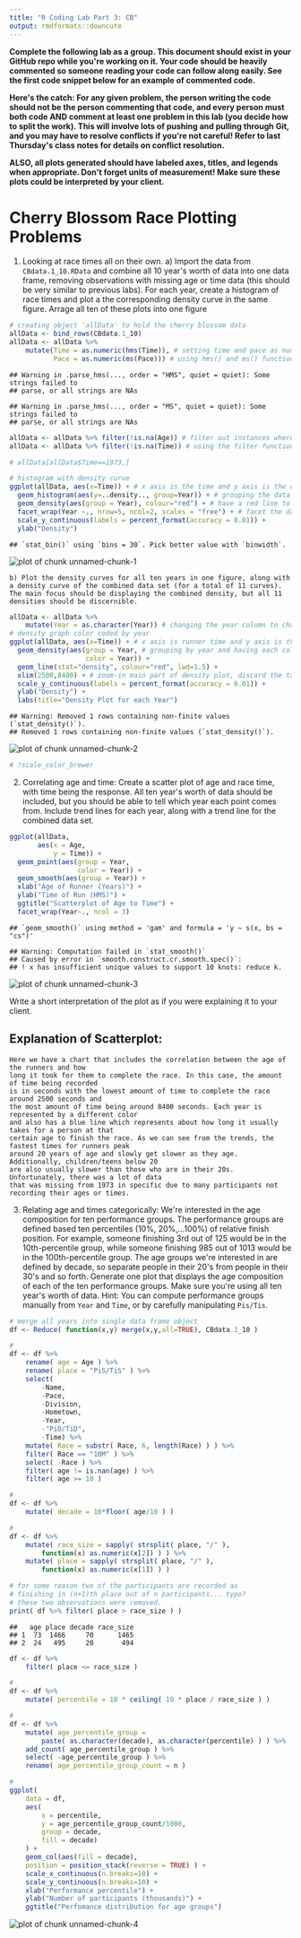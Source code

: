 ```yaml
---
title: "R Coding Lab Part 3: CB"
output: rmdformats::downcute
---
```




**Complete the following lab as a group. This document should exist in your GitHub repo while you're working on it. Your code should be heavily commented so someone reading your code can follow along easily. See the first code snippet below for an example of commented code.**

**Here's the catch: For any given problem, the person writing the code should not be the person commenting that code, and every person must both code AND comment at least one problem in this lab (you decide how to split the work). This will involve lots of pushing and pulling through Git, and you may have to resolve conflicts if you're not careful! Refer to last Thursday's class notes for details on conflict resolution.**

**ALSO, all plots generated should have labeled axes, titles, and legends when appropriate. Don't forget units of measurement! Make sure these plots could be interpreted by your client.**



# Cherry Blossom Race Plotting Problems

1) Looking at race times all on their own.
    a) Import the data from `CBdata.1_10.RData` and combine all 10 year's worth of data into one data frame, removing observations with missing age or time data (this should be very similar to previous labs). For each year, create a histogram of race times and plot a the corresponding density curve in the same figure. Arrage all ten of these plots into one figure


```r
# creating object 'allData' to hold the cherry blossom data
allData <- bind_rows(CBdata.1_10)
allData <- allData %>%
    mutate(Time = as.numeric(hms(Time)), # setting time and pace as numeric values,
           Pace = as.numeric(ms(Pace))) # using hms() and ms() functions to format them
```

```
## Warning in .parse_hms(..., order = "HMS", quiet = quiet): Some strings failed to
## parse, or all strings are NAs
```

```
## Warning in .parse_hms(..., order = "MS", quiet = quiet): Some strings failed to
## parse, or all strings are NAs
```

```r
allData <- allData %>% filter(!is.na(Age)) # filter out instances where age or time is not entered
allData <- allData %>% filter(!is.na(Time)) # using the filter function

# allData[allData$Time==1973,]

# histogram with density curve
ggplot(allData, aes(x=Time)) + # x axis is the time and y axis is the density of people within that time
  geom_histogram(aes(y=..density.., group=Year)) + # grouping the data by year
  geom_density(aes(group = Year), colour="red") + # have a red line to represent the density curve
  facet_wrap(Year ~., nrow=5, ncol=2, scales = "free") + # facet the data by year
  scale_y_continuous(labels = percent_format(accuracy = 0.01)) +
  ylab("Density")
```

```
## `stat_bin()` using `bins = 30`. Pick better value with `binwidth`.
```

![plot of chunk unnamed-chunk-1](figure/unnamed-chunk-1-1.png)

    b) Plot the density curves for all ten years in one figure, along with a density curve of the combined data set (for a total of 11 curves). The main focus should be displaying the combined density, but all 11 densities should be discernible.


```r
allData <- allData %>%
    mutate(Year = as.character(Year)) # changing the year column to characters
# density graph color coded by year
ggplot(allData, aes(x=Time)) + # x axis is runner time and y axis is the density % of that time
  geom_density(aes(group = Year, # grouping by year and having each color of the line represented by year
                   color = Year)) +
  geom_line(stat="density", colour="red", lwd=1.5) +
  xlim(2500,8400) + # zoom-in main part of density plot, discard the tail. 8400 seconds = 2 hours 20 minutes
  scale_y_continuous(labels = percent_format(accuracy = 0.01)) +
  ylab("Density") +
  labs(title="Density Plot for each Year")
```

```
## Warning: Removed 1 rows containing non-finite values (`stat_density()`).
## Removed 1 rows containing non-finite values (`stat_density()`).
```

![plot of chunk unnamed-chunk-2](figure/unnamed-chunk-2-1.png)

```r
# ?scale_color_brewer
```



2) Correlating age and time: Create a scatter plot of age and race time, with time being the response. All ten year's worth of data should be included, but you should be able to tell which year each point comes from. Include trend lines for each year, along with a trend line for the combined data set.

```r
ggplot(allData,
       aes(x = Age,
           y = Time)) +
  geom_point(aes(group = Year,
                 color = Year)) +
  geom_smooth(aes(group = Year)) +
  xlab("Age of Runner (Years)") +
  ylab("Time of Run (HMS)") +
  ggtitle("Scatterplot of Age to Time") +
  facet_wrap(Year~., ncol = 3)
```

```
## `geom_smooth()` using method = 'gam' and formula = 'y ~ s(x, bs = "cs")'
```

```
## Warning: Computation failed in `stat_smooth()`
## Caused by error in `smooth.construct.cr.smooth.spec()`:
## ! x has insufficient unique values to support 10 knots: reduce k.
```

![plot of chunk unnamed-chunk-3](figure/unnamed-chunk-3-1.png)

Write a short interpretation of the plot as if you were explaining it to your client.

## Explanation of Scatterplot:
```
Here we have a chart that includes the correlation between the age of the runners and how
long it took for them to complete the race. In this case, the amount of time being recorded
is in seconds with the lowest amount of time to complete the race around 2500 seconds and
the most amount of time being around 8400 seconds. Each year is represented by a different color
and also has a blue line which represents about how long it usually takes for a person at that
certain age to finish the race. As we can see from the trends, the fastest times for runners peak
around 20 years of age and slowly get slower as they age. Additionally, children/teens below 20
are also usually slower than those who are in their 20s. Unfortunately, there was a lot of data
that was missing from 1973 in specific due to many participants not recording their ages or times.
```


3) Relating age and times categorically:
We're interested in the age composition for ten performance groups. The performance groups are defined based ten percentiles (10%, 20%,...100%) of relative finish position. For example, someone finishing 3rd out of 125 would be in the 10th-percentile group, while someone finishing 985 out of 1013 would be in the 100th-percentile group.
The age groups we're interested in are defined by decade, so separate people in their 20's from people in their 30's and so forth.
Generate one plot that displays the age composition of each of the ten performance groups. Make sure you're using all ten year's worth of data.
Hint: You can compute performance groups manually from `Year` and `Time`, or by carefully manipulating `Pis/Tis`.


```r
# merge all years into single data frame object
df <- Reduce( function(x,y) merge(x,y,all=TRUE), CBdata.1_10 )

#
df <- df %>%
    rename( age = Age ) %>%
    rename( place = "PiS/TiS" ) %>%
    select(
        -Name,
        -Pace,
        -Division,
        -Hometown,
        -Year,
        -"PiD/TiD",
        -Time) %>%
    mutate( Race = substr( Race, 6, length(Race) ) ) %>%
    filter( Race == "10M" ) %>%
    select( -Race ) %>%
    filter( age != is.nan(age) ) %>%
    filter( age >= 10 )

#
df <- df %>%
    mutate( decade = 10*floor( age/10 ) )

#
df <- df %>%
    mutate( race_size = sapply( strsplit( place, "/" ),
        function(x) as.numeric(x[2]) ) ) %>%
    mutate( place = sapply( strsplit( place, "/" ),
        function(x) as.numeric(x[1]) ) )

# for some reason two of the participants are recorded as
# finishing in (n+1)th place out of n participants... typo?
# these two observations were removed.
print( df %>% filter( place > race_size ) )
```

```
##   age place decade race_size
## 1  73  1466     70      1465
## 2  24   495     20       494
```

```r
df <- df %>%
    filter( place <= race_size )

#
df <- df %>%
    mutate( percentile = 10 * ceiling( 10 * place / race_size ) )

#
df <- df %>%
    mutate( age_percentile_group =
        paste( as.character(decade), as.character(percentile) ) ) %>%
    add_count( age_percentile_group ) %>%
    select( -age_percentile_group ) %>%
    rename( age_percentile_group_count = n )

#
ggplot(
    data = df,
    aes(
        x = percentile,
        y = age_percentile_group_count/1000,
        group = decade,
        fill = decade)
    ) +
    geom_col(aes(fill = decade),
    position = position_stack(reverse = TRUE) ) +
    scale_x_continuous(n.breaks=10) +
    scale_y_continuous(n.breaks=10) +
    xlab("Performance percentile") +
    ylab("Number of participants (thousands)") +
    ggtitle("Perfomance distribution for age groups")
```

![plot of chunk unnamed-chunk-4](figure/unnamed-chunk-4-1.png)
